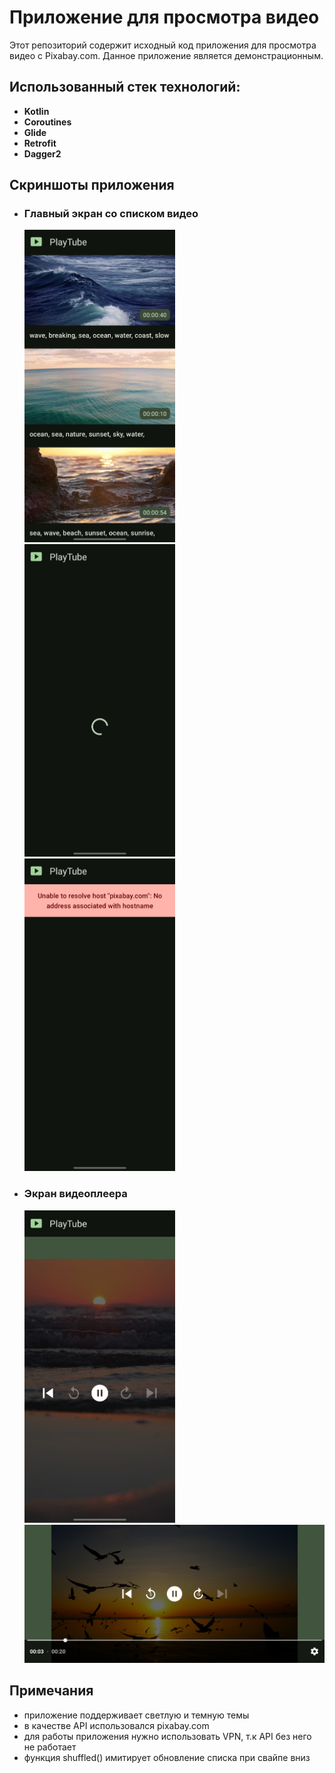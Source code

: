 # Приложение для просмотра видео

Этот репозиторий содержит исходный код приложения для просмотра видео с Pixabay.com. Данное приложение является демонстрационным.

## Использованный стек технологий:

- **Kotlin**
- **Coroutines**
- **Glide**
- **Retrofit**
- **Dagger2**
  
## Скриншоты приложения

- ### Главный экран со списком видео
    <img src="screenshots/main_screen.jpg" alt="Main screen" height="500"/>
    <img src="screenshots/loading.jpg" alt="Loading state" height="500"/>
    <img src="screenshots/network_error.jpg" alt="Network error" height="500"/>

- ### Экран видеоплеера
    <img src="screenshots/portrait_orientation.jpg" alt="Video player portrait orientation" height="500"/>
    <img src="screenshots/landscape_orientation.jpg" alt="Video player landscape orientation" width = "700"/>

## Примечания
- приложение поддерживает светлую и темную темы
- в качестве API использовался pixabay.com
- для работы приложения нужно использовать VPN, т.к API без него не работает
- функция shuffled() имитирует обновление списка при свайпе вниз

